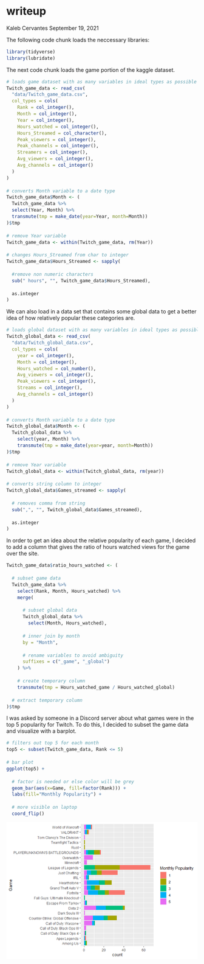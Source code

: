 writeup
================
Kaleb Cervantes
September 19, 2021

The following code chunk loads the neccessary libraries:

``` r
library(tidyverse)
library(lubridate)
```

The next code chunk loads the game portion of the kaggle dataset.

``` r
# loads game dataset with as many variables in ideal types as possible
Twitch_game_data <- read_csv(
  "data/Twitch_game_data.csv",
  col_types = cols(
    Rank = col_integer(),
    Month = col_integer(),
    Year = col_integer(),
    Hours_watched = col_integer(), 
    Hours_Streamed = col_character(), 
    Peak_viewers = col_integer(),
    Peak_channels = col_integer(),
    Streamers = col_integer(),
    Avg_viewers = col_integer(),
    Avg_channels = col_integer()
  )
)

# converts Month variable to a date type
Twitch_game_data$Month <- (
  Twitch_game_data %>%
  select(Year, Month) %>%
  transmute(tmp = make_date(year=Year, month=Month))
)$tmp

# remove Year variable
Twitch_game_data <- within(Twitch_game_data, rm(Year))

# changes Hours_Streamed from char to integer
Twitch_game_data$Hours_Streamed <- sapply(
  
  #remove non numeric characters
  sub(" hours", "", Twitch_game_data$Hours_Streamed),
  
  as.integer
)
```

We can also load in a data set that contains some global data to get a
better idea of how relatively popular these categories are.

``` r
# loads global dataset with as many variables in ideal types as possible
Twitch_global_data <- read_csv(
  "data/Twitch_global_data.csv",
  col_types = cols(
    year = col_integer(),
    Month = col_integer(),
    Hours_watched = col_number(),
    Avg_viewers = col_integer(),
    Peak_viewers = col_integer(),
    Streams = col_integer(),
    Avg_channels = col_integer()
  )
)

# converts Month variable to a date type
Twitch_global_data$Month <- (
  Twitch_global_data %>%
    select(year, Month) %>%
    transmute(tmp = make_date(year=year, month=Month))
)$tmp

# remove Year variable
Twitch_global_data <- within(Twitch_global_data, rm(year))

# converts string column to integer
Twitch_global_data$Games_streamed <- sapply(
  
  # removes comma from string
  sub(",", "", Twitch_global_data$Games_streamed),
  
  as.integer
)
```

In order to get an idea about the relative popularity of each game, I
decided to add a column that gives the ratio of hours watched views for
the game over the site.

``` r
Twitch_game_data$ratio_hours_watched <- (
  
  # subset game data
  Twitch_game_data %>%
    select(Rank, Month, Hours_watched) %>%
    merge(
      
      # subset global data
      Twitch_global_data %>%
        select(Month, Hours_watched),
      
      # inner join by month
      by = "Month",
      
      # rename variables to avoid ambiguity
      suffixes = c("_game", "_global")
    ) %>%
    
    # create temporary column
    transmute(tmp = Hours_watched_game / Hours_watched_global)
  
  # extract temporary column
)$tmp
```

I was asked by someone in a Discord server about what games were in the
top 5 popularity for Twitch. To do this, I decided to subset the game
data and visualize with a barplot.

``` r
# filters out top 5 for each month
top5 <- subset(Twitch_game_data, Rank <= 5)

# bar plot
ggplot(top5) +
  
  # factor is needed or else color will be grey
  geom_bar(aes(x=Game, fill=factor(Rank))) +
  labs(fill="Monthly Popularity") +
  
  # more visible on laptop
  coord_flip()
```

![](writeup_files/figure-gfm/unnamed-chunk-5-1.png)<!-- -->
